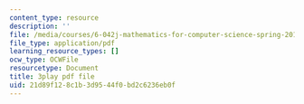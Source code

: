 ```yaml
---
content_type: resource
description: ''
file: /media/courses/6-042j-mathematics-for-computer-science-spring-2015/21d89f128c1b3d9544f0bd2c6236eb0f_AipSRi3CyLg.pdf
file_type: application/pdf
learning_resource_types: []
ocw_type: OCWFile
resourcetype: Document
title: 3play pdf file
uid: 21d89f12-8c1b-3d95-44f0-bd2c6236eb0f
---
```

